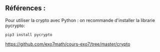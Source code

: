 ## Références :

Pour utiliser la crypto avec Python : on recommande d'installer la librarie pycrypto:
```
pip3 install pycrypto
```
https://github.com/exo7math/cours-exo7/tree/master/crypto
